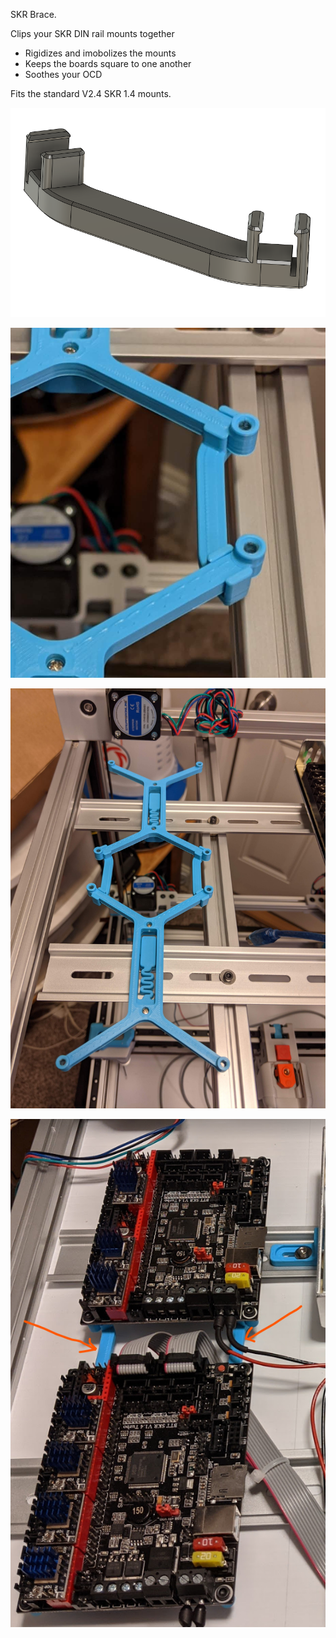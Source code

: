 SKR Brace.

Clips your SKR DIN rail mounts together
- Rigidizes and imobolizes the mounts
- Keeps the boards square to one another
- Soothes your OCD

Fits the standard V2.4 SKR 1.4 mounts.

![skr_brace](cad1.png)

![skr_brace](pic1.png)

![skr_brace](pic2.jpg)

![skr_brace](pic3.png)
